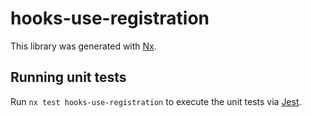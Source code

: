 # hooks-use-registration

This library was generated with [Nx](https://nx.dev).

## Running unit tests

Run `nx test hooks-use-registration` to execute the unit tests via [Jest](https://jestjs.io).

